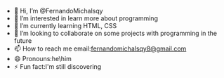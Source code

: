 - 👋 Hi, I’m @FernandoMichalsqy
- 👀 I’m interested in learn more about programming
- 🌱 I’m currently learning HTML, CSS
- 💞️ I’m looking to collaborate on some projects with programming in the future
- 📫 How to reach me email:fernandomichalsqy8@gmail.com
- 😄 Pronouns:he\him
- ⚡ Fun fact:I'm still discovering

<!---
FernandoMichalsqy/FernandoMichalsqy is a ✨ special ✨ repository because its `README.md` (this file) appears on your GitHub profile.
You can click the Preview link to take a look at your changes.
--->
